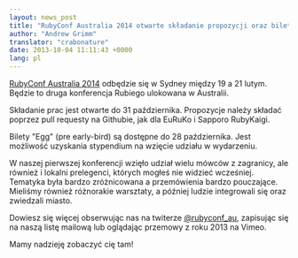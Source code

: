 ```yaml
---
layout: news_post
title: "RubyConf Australia 2014 otwarte składanie propozycji oraz bilety!"
author: "Andrew Grimm"
translator: "crabonature"
date: 2013-10-04 11:11:43 +0000
lang: pl
---
```


[RubyConf Australia 2014][1] odbędzie się w Sydney między 19 a 21 lutym.
Będzie to druga konferencja Rubiego ulokowana w Australii.

Składanie prac jest otwarte do 31 października. Propozycje należy składać poprzez
pull requesty na Githubie, jak dla EuRuKo i Sapporo RubyKaigi.

Bilety "Egg" (pre early-bird) są dostępne do 28 października.
Jest możliwość uzyskania stypendium na wzięcie udziału w wydarzeniu.

W naszej pierwszej konferencji wzięło udział wielu mówców z zagranicy, ale również
i lokalni prelegenci, których mogłeś nie widzieć wcześniej.
Tematyka była bardzo zróżnicowana a przemówienia bardzo pouczające.
Mieliśmy również różnorakie warsztaty, a później ludzie integrowali się oraz
zwiedzali miasto.

Dowiesz się więcej obserwując nas na twiterze [@rubyconf_au][2],
zapisując się na naszą listę mailową lub oglądając przemowy z roku 2013 na Vimeo.

Mamy nadzieję zobaczyć cię tam!

[1]: http://www.rubyconf.org.au/
[2]: http://twitter.com/rubyconf_au
